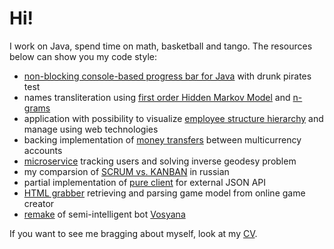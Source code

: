 # Hi!

I work on Java, spend time on math, basketball and tango. The resources below can show you my code style:

- [non-blocking console-based progress bar for Java](https://github.com/creditnet/console-progress-bar) with drunk pirates test
- names transliteration using [first order Hidden Markov Model](https://github.com/antivoland/amazinghiring-test/translit/hmm) and [n-grams](https://github.com/antivoland/amazinghiring-test/translit/ngram)
- application with possibility to visualize [employee structure hierarchy](taltest) and manage using web technologies
- backing implementation of [money transfers](rtest) between multicurrency accounts
- [microservice](oftest) tracking users and solving inverse geodesy problem
- my comparsion of [SCRUM vs. KANBAN](symbiomark/README.md#scrum-vs-kanban) in russian
- partial implementation of [pure client](../../../vazhno-api) for external JSON API
- [HTML grabber](../../../slone/tree/master/extractor) retrieving and parsing game model from online game creator
- [remake](../../../dorphl) of semi-intelligent bot [Vosyana](https://github.com/digal/vosyana)

If you want to see me bragging about myself, look at my [CV](https://linkedin.com/in/antivoland).
